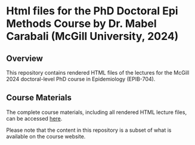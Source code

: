# Html files for the PhD Doctoral Epi Methods Course by Dr. Mabel Carabali (McGill University, 2024)

## Overview

This repository contains rendered HTML files of the lectures for the McGill 2024 doctoral-level PhD course in Epidemiology (EPIB-704).

## Course Materials

The complete course materials, including all rendered HTML lecture files, can be accessed [here](https://mcarabali1.github.io/EPIB-704/).

Please note that the content in this repository is a subset of what is available on the course website.
